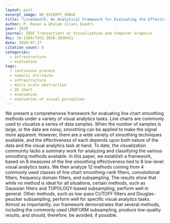 ```yaml
---
layout: post
excerpt_image: NO_EXCERPT_IMAGE
title: "LineSmooth: An Analytical Framework for Evaluating the Effectiveness of Smoothing Techniques on Line Charts"
author: P. Rosen & Ghulam Jilani Quadri
year: 2020
journal: IEEE Transactions on Visualization and Computer Graphics
doi: 10.1109/TVCG.2020.3030421
date: 2020-07-27
citation_count: 8
categories:
  - infrastructure
  - evaluation
tags:
  - continuous process
  - numeric attribute
  - infrastructure
  - multi-scale abstraction
  - 2D chart
  - evaluation
  - evaluation of visual perception
---
```

We present a comprehensive framework for evaluating line chart smoothing methods under a variety of visual analytics tasks. Line charts are commonly used to visualize a series of data samples. When the number of samples is large, or the data are noisy, smoothing can be applied to make the signal more apparent. However, there are a wide variety of smoothing techniques available, and the effectiveness of each depends upon both nature of the data and the visual analytics task at hand. To date, the visualization community lacks a summary work for analyzing and classifying the various smoothing methods available. In this paper, we establish a framework, based on 8 measures of the line smoothing effectiveness tied to 8 low-level visual analytics tasks. We then analyze 12 methods coming from 4 commonly used classes of line chart smoothing-rank filters, convolutional filters, frequency domain filters, and subsampling. The results show that while no method is ideal for all situations, certain methods, such as Gaussian filters and TOPOLOGY-based subsampling, perform well in general. Other methods, such as low-pass CUTOFF filters and Douglas-peucker subsampling, perform well for specific visual analytics tasks. Almost as importantly, our framework demonstrates that several methods, including the commonly used UNIFORM subsampling, produce low-quality results, and should, therefore, be avoided, if possible.
